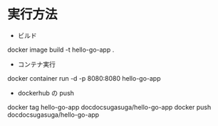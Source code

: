 # 実行方法

- ビルド

docker image build -t hello-go-app .

- コンテナ実行

docker container run -d -p 8080:8080 hello-go-app

- dockerhub の push

docker tag hello-go-app docdocsugasuga/hello-go-app
docker push docdocsugasuga/hello-go-app
